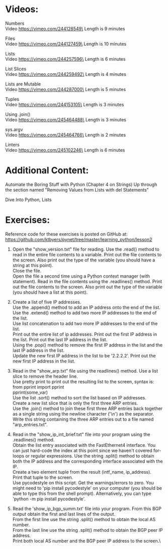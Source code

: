 # Videos:

Numbers\
Video https://vimeo.com/244128549\
Length is 9 minutes
 
Files\
Video https://vimeo.com/244127459\
Length is 10 minutes
 
Lists\
Video https://vimeo.com/244257596\
Length is 6 minutes
 
List Slices\
Video https://vimeo.com/244259492\
Length is 4 minutes
 
Lists are Mutable\
Video https://vimeo.com/244287000\
Length is 5 minutes
 
Tuples\
Video https://vimeo.com/244153105\
Length is 3 minutes
 
Using .join()\
​Video https://vimeo.com/245464488\
Length is 3 minutes
 
sys.argv\
Video https://vimeo.com/245464766\
Length is 2 minutes
 
Linters\
Video https://vimeo.com/245102246\
Length is 6 minutes

# Additional Content:

Automate the Boring Stuff with Python (Chapter 4 on Strings)
Up through the section named "Removing Values from Lists with del Statements"

Dive Into Python, Lists

# Exercises:
Reference code for these exercises is posted on GitHub at:
https://github.com/ktbyers/pynet/tree/master/learning_python/lesson2

1. Open the "show_version.txt" file for reading. Use the .read() method to read in the entire file contents to a variable. Print out the file contents to the screen. Also print out the type of the variable (you should have a string at this point).\
 Close the file.\
 Open the file a second time using a Python context manager (with statement). Read in the file contents using the .readlines() method. Print out the file contents to the screen. Also print out the type of the variable (you should have a list at this point).

2. Create a list of five IP addresses.\
 Use the .append() method to add an IP address onto the end of the list. Use the .extend() method to add two more IP addresses to the end of the list.\
 Use list concatenation to add two more IP addresses to the end of the list.\
 Print out the entire list of ip addresses. Print out the first IP address in the list. Print out the last IP address in the list.\
 Using the .pop() method to remove the first IP address in the list and the last IP address in the list.\
 Update the new first IP address in the list to be '2.2.2.2'. Print out the new first IP address in the list.

3. Read in the "show_arp.txt" file using the readlines() method. Use a list slice to remove the header line.\
 Use pretty print to print out the resulting list to the screen, syntax is:\
 from pprint import pprint\
 pprint(some_var)\
 Use the list .sort() method to sort the list based on IP addresses.\
 Create a new list slice that is only the first three ARP entries.\
 Use the .join() method to join these first three ARP entries back together as a single string using the newline character ('\n') as the separator.\
 Write this string containing the three ARP entries out to a file named "arp_entries.txt".

4. Read in the "show_ip_int_brief.txt" file into your program using the .readlines() method.\
 Obtain the list entry associated with the FastEthernet4 interface. You can just hard-code the index at this point since we haven't covered for-loops or regular expressions. Use the string .split() method to obtain both the IP address and the corresponding interface associated with the IP.\
 Create a two element tuple from the result (intf_name, ip_address).\
 Print that tuple to the screen.\
 Use pycodestyle on this script. Get the warnings/errors to zero. You might need to 'pip install pycodestyle' on your computer (you should be able to type this from the shell prompt). Alternatively, you can type 'python -m pip install pycodestyle'.

5. Read the 'show_ip_bgp_summ.txt' file into your program. From this BGP output obtain the first and last lines of the output.\
 From the first line use the string .split() method to obtain the local AS number.\
 From the last line use the string .split() method to obtain the BGP peer IP address.\
 Print both local AS number and the BGP peer IP address to the screen.\
